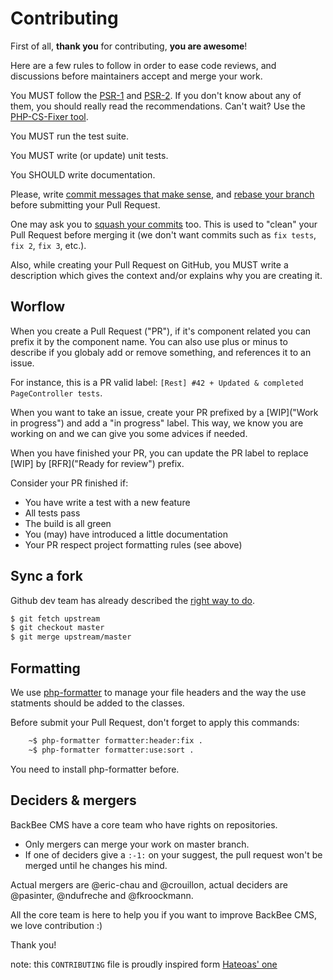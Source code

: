Contributing
============

First of all, **thank you** for contributing, **you are awesome**!

Here are a few rules to follow in order to ease code reviews, and discussions before
maintainers accept and merge your work.

You MUST follow the [PSR-1](http://www.php-fig.org/psr/1/) and
[PSR-2](http://www.php-fig.org/psr/2/). If you don't know about any of them, you
should really read the recommendations. Can't wait? Use the [PHP-CS-Fixer
tool](http://cs.sensiolabs.org/).

You MUST run the test suite.

You MUST write (or update) unit tests.

You SHOULD write documentation.

Please, write [commit messages that make
sense](http://tbaggery.com/2008/04/19/a-note-about-git-commit-messages.html),
and [rebase your branch](http://git-scm.com/book/en/Git-Branching-Rebasing)
before submitting your Pull Request.

One may ask you to [squash your
commits](http://gitready.com/advanced/2009/02/10/squashing-commits-with-rebase.html)
too. This is used to "clean" your Pull Request before merging it (we don't want
commits such as `fix tests`, `fix 2`, `fix 3`, etc.).

Also, while creating your Pull Request on GitHub, you MUST write a description
which gives the context and/or explains why you are creating it.

Worflow
-------

When you create a Pull Request ("PR"), if it's component related you can prefix it by the component name.
You can also use plus or minus to describe if you globaly add or remove something, and references it to an issue.

For instance, this is a PR valid label: ``[Rest] #42 + Updated & completed PageController tests``.

When you want to take an issue, create your PR prefixed by a [WIP]("Work in progress") and add a "in progress" label.
This way, we know you are working on and we can give you some advices if needed.

When you have finished your PR, you can update the PR label to replace [WIP] by [RFR]("Ready for review") prefix.

Consider your PR finished if:
* You have write a test with a new feature
* All tests pass
* The build is all green
* You (may) have introduced a little documentation
* Your PR respect project formatting rules (see above)

Sync a fork
-----------

Github dev team has already described the [right way to do](https://help.github.com/articles/syncing-a-fork/).

```bash
$ git fetch upstream
$ git checkout master
$ git merge upstream/master
```

Formatting
----------

We use [php-formatter](https://github.com/mmoreram/php-formatter) to
manage your file headers and the way the use statments should be added to the classes.

Before submit your Pull Request, don't forget to apply this commands:

```sh
    ~$ php-formatter formatter:header:fix .
    ~$ php-formatter formatter:use:sort .
```
You need to install php-formatter before.

Deciders & mergers
------------------

BackBee CMS have a core team who have rights on repositories.
* Only mergers can merge your work on master branch.
* If one of deciders give a ``:-1:`` on your suggest, the pull request won't be merged until he changes his mind.

Actual mergers are @eric-chau and @crouillon, actual deciders are @pasinter, @ndufreche and @fkroockmann.

All the core team is here to help you if you want to improve BackBee CMS, we love contribution :)


Thank you!

note: this ``CONTRIBUTING`` file is proudly inspired form [Hateoas' one](https://github.com/willdurand/Hateoas/blob/master/CONTRIBUTING.md)
